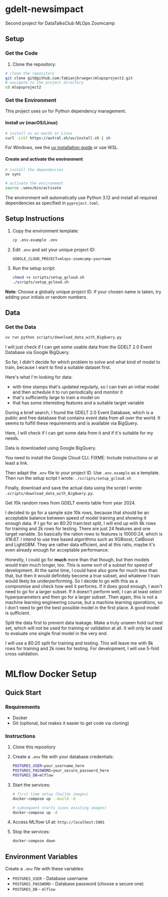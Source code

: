 # gdelt-newsimpact
Second project for DataTalksClub MLOps Zoomcamp

## Setup

### Get the Code

1. Clone the repository:

```bash
# clone the repository
git clone git@github.com:fabianjkrueger/mlopsproject2.git
# navigate to the project directory
cd mlopsproject2
```

### Get the Environment

This project uses uv for Python dependency management.

#### Install uv (macOS/Linux)

```bash
# install uv on macOS or Linux
curl -LsSf https://astral.sh/uv/install.sh | sh
```

For Windows, see the [uv installation guide](https://docs.astral.sh/uv/getting-started/installation/) or use WSL.

#### Create and activate the environment

```bash
# install the dependencies
uv sync

# activate the environment
source .venv/bin/activate
```

The environment will automatically use Python 3.12 and install all required dependencies as specified in `pyproject.toml`.

## Setup Instructions

1. Copy the environment template:
   ```bash
   cp .env.example .env
   ```

2. Edit `.env` and set your unique project ID:
   ```env
   GOOGLE_CLOUD_PROJECT=mlops-zoomcamp-yourname
   ```

3. Run the setup script:
   ```bash
   chmod +x scripts/setup_gcloud.sh
   ./scripts/setup_gcloud.sh
   ```

**Note**: Choose a globally unique project ID. If your chosen name is taken, try adding your initials or random numbers.

## Data

### Get the Data

```bash
uv run python scripts/download_data_with_BigQuery.py
```


I will just check if I can get some usable data from the GDELT 2.0 Event
Database via Google BigQuery.

So far, I didn't decide for which problem to solve and what kind of model to
train, because I want to find a suitable dataset first.

Here's what I'm looking for data:
- with time stamps that's updated regularly, so I can train an initial model
and then schedule it to run periodically and monitor it
- that's sufficiently large to train a model on
- that has some interesting features and a suitable target variable

During a brief search, I found the GDELT 2.0 Event Database, which is a public
and free database that contains event data from all over the world.
It seems to fulfill these requirements and is available via BigQuery.

Here, I will check if I can get some data from it and if it's suitable for my
needs.

Data is downloaded using Google BigQuery.

You need to install the Google Cloud CLI.
FIXME: Include instructions or at least a link.

Then adapt the `.env` file to your project ID. Use `.env.example` as a template.
Then run the setup script I wrote: `./scripts/setup_gcloud.sh`

Finally, download and save the actual data using the script I wrote:
`.scripts/download_data_with_BigQuery.py`.


Get 10k random rows from GDELT events table from year 2024.

I decided to go for a sample size 10k rows, because that should be an acceptable
balance between speed of model training and showing it enough data.
If I go for an 80:20 train:test split, I will end up with 8k rows for training
and 2k rows for testing.
There are just 24 features and one target variable.
So basically the ration rows to features is 10000:24, which is 416.67.
I intend to use tree based algorithms such as XGBoost, CatBoost and LightGBM.
They are rather data efficient, and at this ratio, maybe it's even already
enough for acceptable performance.

Honestly, I could go for **much** more than that though, but then models would
train much longer, too.
This is some sort of a subset for speed of development.
At the same time, I could have also gone for much less than that, but then it
would definitely become a true subset, and whatever I train would likely be
underperforming.
So I decide to go with this as a compromise and check how well it performs.
If it does good enough, I won't need to go for a larger subset.
If it doesn't perform well, I can at least select hyperparameters and then go
for a larger subset.
Then again, this is not a machine learning engineering course, but a machine
learning *operations*, so I don't need to get the best possible model in the
first place.
A good model is sufficient.


Split the data first to prevent data leakage.
Make a truly unseen hold out test set, which will not be used for training or
validation at all.
It will only be used to evaluate one single final model in the very end.

I will use a 80:20 split for training and testing.
This will leave me with 8k rows for training and 2k rows for testing.
For development, I will use 5-fold cross validation.



# MLflow Docker Setup

## Quick Start

### Requirements

- Docker
- Git (optional, but makes it easier to get code via cloning)

### Instructions

1. Clone this repository

2. Create a `.env` file with your database credentials:

   ```bash
   POSTGRES_USER=your_username_here
   POSTGRES_PASSWORD=your_secure_password_here
   POSTGRES_DB=mlflow
   ```
   
3. Start the services:
   
   ```bash
   # first time setup (builds images)
   docker-compose up --build -d
   
   # subsequent starts (uses existing images)
   docker-compose up -d
   ```

4. Access MLflow UI at: `http://localhost:5001`

5. Stop the services:

   ```bash
   docker-compose down
   ```

## Environment Variables

Create a `.env` file with these variables:
- `POSTGRES_USER` - Database username
- `POSTGRES_PASSWORD` - Database password (choose a secure one)
- `POSTGRES_DB` - `mlflow`




